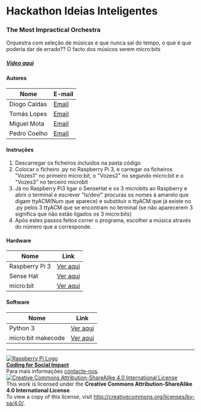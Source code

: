 ﻿# Hackathon Ideias Inteligentes

### The Most Impractical Orchestra

   Orquestra com seleção de músicas e que nunca sai do tempo, o que é que poderia dar de errado?? O facto dos músicos serem micro:bits 
  
##### [Vídeo aqui](Demo/video.mp4?raw=true)  
  
#### Autores  

|Nome  |E-mail  |  
|---|---|    
|Diogo Caldas  |[Email](mailto:diogo.caldas.silva@gmail.com)  |  
|Tomás Lopes  |[Email](mailto:tosulopgaming@gmail.com)  |  
|Miguel Mota  |[Email](mailto:migueloureiromota@gmail.com)  |  
|Pedro Coelho  |[Email](mailto:pira200241@gmail.com)  |  
 
#### Instruções

1. Descarregar os ficheiros íncluidos na pasta código
2. Colocar o ficheiro .py no Raspberry Pi 3, e carregar os ficheiros "Vozes1" no primeiro micro:bit, o "Vozes2" no segundo micro:bit e o "Vozes3" no terceiro microbit
3. Já no Raspberry Pi3 ligar o SenseHat e os 3 microbits ao Raspberry e abrir o terminal e escrever "ls/dev/" procuras os nomes á amarelo que digam ttyACM(Num que aparece) e substituir o ttyACM que já existe no .py pelos 3 ttyACM que se encontram no terminal (se não aparecerem 3 significa que não estão ligados os 3 micro:bits)
4. Após estes passos feitos correr o programa, escolher a música através do número que a corresponde.

#### Hardware  

|Nome  |Link  |  
|---|---|    
|Raspberry Pi 3  |[Ver aqui](http://www.raspberrypi.org)  |
|Sense Hat |[Ver aqui](https://www.raspberrypi.org/products/sense-hat/) |
|micro:bit|[Ver aqui](https://microbit.org/) |

#### Software  

|Nome  |Link  |  
|---|---|    
|Python 3|[Ver aqui](https://www.python.org/downloads/)  |  
|micro:bit makecode|[Ver aqui](https://makecode.microbit.org/#)  |  


***  
[![Raspberry Pi Logo](https://upload.wikimedia.org/wikipedia/en/thumb/c/cb/Raspberry_Pi_Logo.svg/50px-Raspberry_Pi_Logo.svg.png)](http://raspberrypi.org)   
[**Coding for Social Impact**](http://codingforsocialimpact.fe.up.pt)  
Para mais informações [contacte-nos](mailto:hello@codingforsocialimpact.org).  
[![Creative Commons Attribution-ShareAlike 4.0 International License](https://licensebuttons.net/l/by-sa/4.0/88x31.png)](http://creativecommons.org/licenses/by-sa/4.0/)  
This work is licensed under the **Creative Commons Attribution-ShareAlike 4.0 International License**.  
To view a copy of this license, visit http://creativecommons.org/licenses/by-sa/4.0/.  
